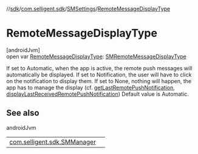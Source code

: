 //[sdk](../../../index.md)/[com.selligent.sdk](../index.md)/[SMSettings](index.md)/[RemoteMessageDisplayType](-remote-message-display-type.md)

# RemoteMessageDisplayType

[androidJvm]\
open var [RemoteMessageDisplayType](-remote-message-display-type.md): [SMRemoteMessageDisplayType](../-s-m-remote-message-display-type/index.md)

If set to Automatic, when the app is active, the remote push messages will automatically be displayed. If set to Notification, the user will have to click on the notification to display them. If set to None, nothing will happen, the app has to manage the display (cf. [getLastRemotePushNotification](../-s-m-manager/get-last-remote-push-notification.md), [displayLastReceivedRemotePushNotification](../-s-m-manager/display-last-received-remote-push-notification.md)) Default value is Automatic.

## See also

androidJvm

| | |
|---|---|
| [com.selligent.sdk.SMManager](../-s-m-manager/index.md) |  |
